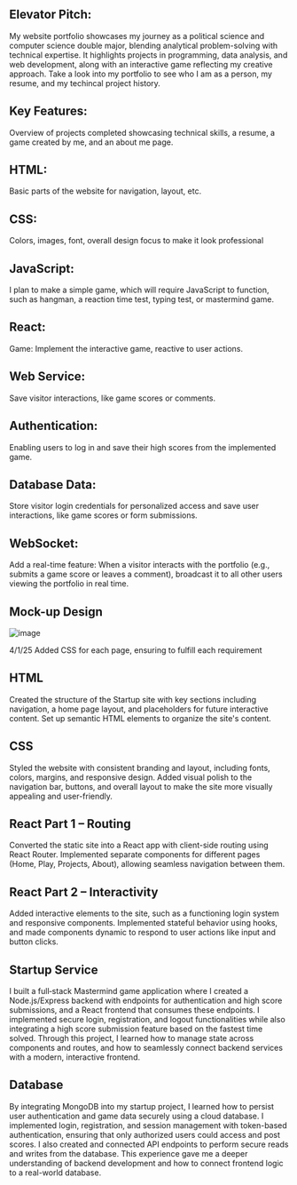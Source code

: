 ## Elevator Pitch:
My website portfolio showcases my journey as a political science and computer science double major, blending analytical problem-solving with technical expertise. It highlights projects in programming, data analysis, and web development, along with an interactive game reflecting my creative approach. Take a look into my portfolio to see who I am as a person, my resume, and my techincal project history.
## Key Features:
Overview of projects completed showcasing technical skills, a resume, a game created by me, and an about me page.
## HTML: 
Basic parts of the website for navigation, layout, etc.
## CSS: 
Colors, images, font, overall design focus to make it look professional
## JavaScript: 
I plan to make a simple game, which will require JavaScript to function, such as hangman, a reaction time test, typing test, or mastermind game.
## React: 
Game: Implement the interactive game, reactive to user actions.
## Web Service: 
Save visitor interactions, like game scores or comments.
## Authentication: 
Enabling users to log in and save their high scores from the implemented game.
## Database Data:
Store visitor login credentials for personalized access and save user interactions, like game scores or form submissions.
## WebSocket:
Add a real-time feature: When a visitor interacts with the portfolio (e.g., submits a game score or leaves a comment), broadcast it to all other users viewing the portfolio in real time.
## Mock-up Design
![image](https://github.com/user-attachments/assets/17617de8-9dba-492b-af13-9ca025bcc09a)

4/1/25 Added CSS for each page, ensuring to fulfill each requirement

## HTML
Created the structure of the Startup site with key sections including navigation, a home page layout, and placeholders for future interactive content. Set up semantic HTML elements to organize the site's content.

## CSS
Styled the website with consistent branding and layout, including fonts, colors, margins, and responsive design. Added visual polish to the navigation bar, buttons, and overall layout to make the site more visually appealing and user-friendly.

## React Part 1 – Routing
Converted the static site into a React app with client-side routing using React Router. Implemented separate components for different pages (Home, Play, Projects, About), allowing seamless navigation between them.

## React Part 2 – Interactivity
Added interactive elements to the site, such as a functioning login system and responsive components. Implemented stateful behavior using hooks, and made components dynamic to respond to user actions like input and button clicks.

## Startup Service
I built a full‑stack Mastermind game application where I created a Node.js/Express backend with endpoints for authentication and high score submissions, and a React frontend that consumes these endpoints. I implemented secure login, registration, and logout functionalities while also integrating a high score submission feature based on the fastest time solved. Through this project, I learned how to manage state across components and routes, and how to seamlessly connect backend services with a modern, interactive frontend. 

## Database
By integrating MongoDB into my startup project, I learned how to persist user authentication and game data securely using a cloud database. I implemented login, registration, and session management with token-based authentication, ensuring that only authorized users could access and post scores. I also created and connected API endpoints to perform secure reads and writes from the database. This experience gave me a deeper understanding of backend development and how to connect frontend logic to a real-world database.